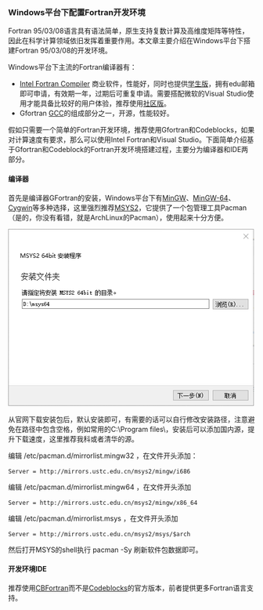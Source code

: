 ### Windows平台下配置Fortran开发环境
Fortran 95/03/08语言具有语法简单，原生支持复数计算及高维度矩阵等特性，因此在科学计算领域依旧发挥着重要作用。本文章主要介绍在Windows平台下搭建Fortran 95/03/08的开发环境。

Windows平台下主流的Fortran编译器有：
* [Intel Fortran Compiler](https://software.intel.com/en-us/fortran-compilers) 商业软件，性能好，同时也提供[学生版](https://software.intel.com/en-us/parallel-studio-xe/choose-download#students)，拥有edu邮箱即可申请，有效期一年，过期后可重复申请。需要搭配微软的Visual Studio使用才能具备比较好的用户体验，推荐使用[社区版](https://visualstudio.microsoft.com/vs/community/)。
* Gfortran [GCC](gcc.gnu.org/)的组成部分之一，开源，性能较好。

假如只需要一个简单的Fortran开发环境，推荐使用Gfortran和Codeblocks，如果对计算速度有要求，那么可以使用Intel Fortran和Visual Studio。下面简单介绍基于Gfortran和Codeblock的Fortran开发环境搭建过程，主要分为编译器和IDE两部分。

#### 编译器
首先是编译器GFortran的安装，Windows平台下有[MinGW]()、[MinGW-64]()、[Cygwin]()等多种选择，这里强烈推荐[MSYS2](https://www.msys2.org/)，它提供了一个包管理工具Pacman（是的，你没有看错，就是ArchLinux的Pacman），使用起来十分方便。

![avatar](/images/msys2_install.png)

从官网下载安装包后，默认安装即可，有需要的话可以自行修改安装路径，注意避免在路径中包含空格，例如常用的C:\Program files\，安装后可以添加国内源，提升下载速度，这里推荐我科或者清华的源。

编辑 /etc/pacman.d/mirrorlist.mingw32 ，在文件开头添加：
```
Server = http://mirrors.ustc.edu.cn/msys2/mingw/i686
```
编辑 /etc/pacman.d/mirrorlist.mingw64 ，在文件开头添加
```
Server = http://mirrors.ustc.edu.cn/msys2/mingw/x86_64
````
编辑 /etc/pacman.d/mirrorlist.msys ，在文件开头添加
```
Server = http://mirrors.ustc.edu.cn/msys2/msys/$arch
```
然后打开MSYS的shell执行 pacman -Sy 刷新软件包数据即可。

#### 开发环境IDE
推荐使用[CBFortran](http://cbfortran.sourceforge.net/)而不是[Codeblocks](http://www.codeblocks.org/)的官方版本，前者提供更多Fortran语言支持。

